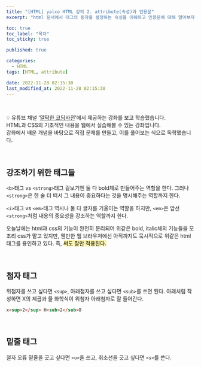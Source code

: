 ```yaml
---
title: "[HTML] yalco HTML 강의 2. attribute(속성)과 인용문"
excerpt: "html 문서에서 태그의 동작을 설정하는 속성을 이해하고 인용문에 대해 알아보자"

toc: true
toc_label: "목차"
toc_sticky: true

published: true

categories:
  - HTML
tags: [HTML, attribute]

date: 2022-11-28 02:15:30
last_modified_at: 2022-11-28 02:15:30
---
```


<br>

<div class="notice--primary" markdown="1">

💡  유튜브 채널 ‘[얄팍한 코딩사전](https://www.youtube.com/watch?v=TrC2x4N0XqY)’에서 제공하는 강좌를 보고 학습했습니다. <br>
HTML과 CSS의 기초적인 내용을 웹에서 실습해볼 수 있는 강좌입니다. <br>
강좌에서 배운 개념을 바탕으로 직접 문제를 만들고, 이를 풀어보는 식으로 독학했습니다.
</div>

<br>

## 강조하기 위한 태그들

`<b>`태그 vs `<strong>`태그
겉보기엔 둘 다 bold체로 만들어주는 역할을 한다. 그러나 `<strong>`은 한 술 더 떠서 그 내용이 중요하다는 것을 명시해주는 역할까지 한다.

`<i>`태그 vs `<em>`태그
역시나 둘 다 글자를 기울이는 역할을 하지만, `<em>`은 앞선 `<strong>`처럼 내용의 중요성을 강조하는 역할까지 한다.

오늘날에는 html과 css의 기능이 완전히 분리되어 위같은 bold, italic체의 기능들을 모조리 css가 맡고 있지만, 웬만한 웹 브라우저에선 아직까지도 묵시적으로 위같은 html 태그를 용인하고 있다. 즉, <mark style='background-color: #fff5b1'> 써도 잘만 적용된다. </mark>

<br>

## 첨자 태그

위첨자를 쓰고 싶다면 `<sup>`, 아래첨자를 쓰고 싶다면 `<sub>`를 쓰면 된다. 아래처럼 작성하면 X의 제곱과 물 화학식이 위첨자 아래첨자로 잘 들어간다.
```html
x<sup>2</sup> H<sub>2</sub>O
```

<br>

## 밑줄 태그
철자 오류 밑줄을 긋고 싶다면 `<u>`을 쓰고, 취소선을 긋고 싶다면 `<s>`를 쓴다.